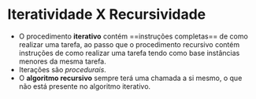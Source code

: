 # Iteratividade X Recursividade
- O procedimento **iterativo** contém ==instruções completas== de como realizar uma tarefa, ao passo que o procedimento recursivo contém instruções de como realizar uma tarefa tendo como base instâncias menores da mesma tarefa. 
- Iterações são *procedurais*.
- O **algoritmo recursivo** sempre terá uma chamada a si mesmo, o que não está presente no algoritmo iterativo.

